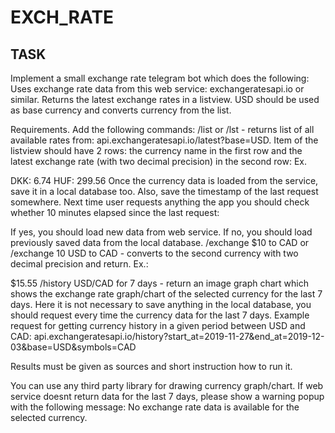 # EXCH_RATE
 
## TASK

Implement a small exchange rate telegram bot which does the following: Uses exchange rate data from this web service: exchangeratesapi.io or similar. Returns the latest exchange rates in a listview. USD should be used as base currency and converts currency from the list.

Requirements.
Add the following commands: /list or /lst - returns list of all available rates from: api.exchangeratesapi.io/latest?base=USD. Item of the listview should have 2 rows: the currency name in the first row and the latest exchange rate (with two decimal precision) in the second row: Ex.

DKK: 6.74
HUF: 299.56
Once the currency data is loaded from the service, save it in a local database too. Also, save the timestamp of the last request somewhere. Next time user requests anything the app you should check whether 10 minutes elapsed since the last request:

If yes, you should load new data from web service.
If no, you should load previously saved data from the local database.
/exchange $10 to CAD or /exchange 10 USD to CAD - converts to the second currency with two decimal precision and return. Ex.:

$15.55
/history USD/CAD for 7 days - return an image graph chart which shows the exchange rate graph/chart of the selected currency for the last 7 days. Here it is not necessary to save anything in the local database, you should request every time the currency data for the last 7 days. Example request for getting currency history in a given period between USD and CAD: api.exchangeratesapi.io/history?start_at=2019-11-27&end_at=2019-12-03&base=USD&symbols=CAD

Results must be given as sources and short instruction how to run it.

You can use any third party library for drawing currency graph/chart. If web service doesnt return data for the last 7 days, please show a warning popup with the following message: No exchange rate data is available for the selected currency.
